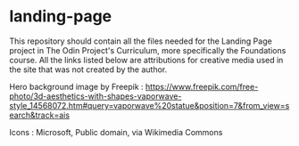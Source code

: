 # landing-page

This repository should contain all the files needed for the Landing Page project in The Odin Project's Curriculum, more specifically the Foundations course. All the links listed below are attributions for creative media used in the site that was not created by the author.

Hero background image by Freepik : https://www.freepik.com/free-photo/3d-aesthetics-with-shapes-vaporwave-style_14568072.htm#query=vaporwave%20statue&position=7&from_view=search&track=ais

Icons : Microsoft, Public domain, via Wikimedia Commons
